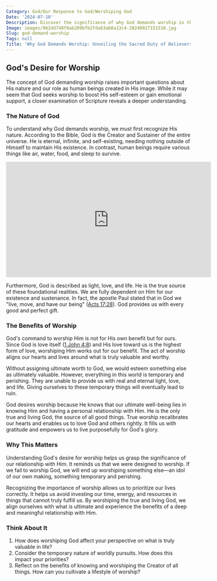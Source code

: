 ```yaml
---
Category: God/Our Response to God/Worshiping God
Date: '2024-07-10'
Description: Discover the significance of why God demands worship in this insightful article exploring the reasons behind this divine expectation. Uncover the essence of worship and its importance in spiritual practice.
Image: images/962dd749f8ab209bfb2fda63ab8a13c4-20240927151510.jpg
Slug: god-demand-worship
Tags: null
Title: 'Why God Demands Worship: Unveiling the Sacred Duty of Believers'
---
```


## God's Desire for Worship

The concept of God demanding worship raises important questions about His nature and our role as human beings created in His image. While it may seem that God seeks worship to boost His self-esteem or gain emotional support, a closer examination of Scripture reveals a deeper understanding.

### The Nature of God

To understand why God demands worship, we must first recognize His nature. According to the Bible, God is the Creator and Sustainer of the entire universe. He is eternal, infinite, and self-existing, needing nothing outside of Himself to maintain His existence. In contrast, human beings require various things like air, water, food, and sleep to survive.


<iframe width="560" height="315" src="https://www.youtube.com/embed/4OjoMBa5qG4" frameborder="0" allow="autoplay; encrypted-media" allowfullscreen></iframe>


Furthermore, God is described as light, love, and life. He is the true source of these foundational realities. We are fully dependent on Him for our existence and sustenance. In fact, the apostle Paul stated that in God we "live, move, and have our being" ([Acts 17:28](https://www.bibleref.com/Acts/17/Acts-17-28.html)). God provides us with every good and perfect gift.

### The Benefits of Worship

God's command to worship Him is not for His own benefit but for ours. Since God is love itself ([1 John 4:8](https://www.bibleref.com/1-John/4/1-John-4-8.html)) and His love toward us is the highest form of love, worshiping Him works out for our benefit. The act of worship aligns our hearts and lives around what is truly valuable and worthy.

Without assigning ultimate worth to God, we would esteem something else as ultimately valuable. However, everything in this world is temporary and perishing. They are unable to provide us with real and eternal light, love, and life. Giving ourselves to these temporary things will eventually lead to ruin.

God desires worship because He knows that our ultimate well-being lies in knowing Him and having a personal relationship with Him. He is the only true and living God, the source of all good things. True worship recalibrates our hearts and enables us to love God and others rightly. It fills us with gratitude and empowers us to live purposefully for God's glory.

### Why This Matters

Understanding God's desire for worship helps us grasp the significance of our relationship with Him. It reminds us that we were designed to worship. If we fail to worship God, we will end up worshiping something else—an idol of our own making, something temporary and perishing.

Recognizing the importance of worship allows us to prioritize our lives correctly. It helps us avoid investing our time, energy, and resources in things that cannot truly fulfill us. By worshiping the true and living God, we align ourselves with what is ultimate and experience the benefits of a deep and meaningful relationship with Him.

### Think About It

1. How does worshiping God affect your perspective on what is truly valuable in life?
2. Consider the temporary nature of worldly pursuits. How does this impact your priorities?
3. Reflect on the benefits of knowing and worshiping the Creator of all things. How can you cultivate a lifestyle of worship?